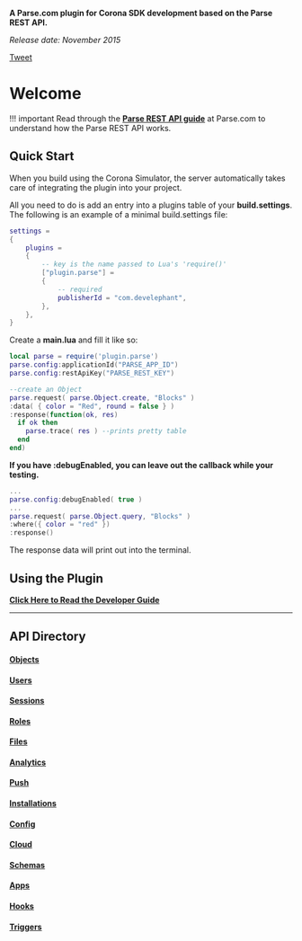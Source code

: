 <style>.codehilite{padding-top:2px;padding-bottom:6px;}</style>

__A Parse.com plugin for Corona SDK development based on the Parse REST API.__

*Release date: November 2015*

<a href="https://twitter.com/share" class="twitter-share-button" data-url="http://parse.develephant.com" data-text="Parse plugin for Corona SDK" data-via="develephant" data-size="large" data-related="coronalabs" data-hashtags="parseit">Tweet</a>
<script>!function(d,s,id){var js,fjs=d.getElementsByTagName(s)[0],p=/^http:/.test(d.location)?'http':'https';if(!d.getElementById(id)){js=d.createElement(s);js.id=id;js.src=p+'://platform.twitter.com/widgets.js';fjs.parentNode.insertBefore(js,fjs);}}(document, 'script', 'twitter-wjs');</script>

# Welcome

!!! important
    Read through the [__Parse REST API guide__](https://www.parse.com/docs/rest/guide) at Parse.com to understand how the Parse REST API works.
    
## Quick Start

When you build using the Corona Simulator, the server automatically takes care of integrating the plugin into your project.

All you need to do is add an entry into a plugins table of your __build.settings__. The following is an example of a minimal build.settings file:

```lua
settings =
{
    plugins =
    {
        -- key is the name passed to Lua's 'require()'
        ["plugin.parse"] =
        {
            -- required
            publisherId = "com.develephant",
        },
    },      
}
```

Create a __main.lua__ and fill it like so:

```lua
local parse = require('plugin.parse')
parse.config:applicationId("PARSE_APP_ID")
parse.config:restApiKey("PARSE_REST_KEY")

--create an Object
parse.request( parse.Object.create, "Blocks" )
:data( { color = "Red", round = false } )
:response(function(ok, res)
  if ok then
    parse.trace( res ) --prints pretty table
  end
end)
```

__If you have :debugEnabled, you can leave out the callback while your testing.__

```lua
...
parse.config:debugEnabled( true )
...
parse.request( parse.Object.query, "Blocks" )
:where({ color = "red" })
:response()
```

The response data will print out into the terminal.

## Using the Plugin

__[Click Here to Read the Developer Guide](CH1_Usage.md)__

---

## API Directory

#### [Objects](API_Objects.md)
#### [Users](API_Users.md)
#### [Sessions](API_Sessions.md)
#### [Roles](API_Roles.md)
#### [Files](API_Files.md)
#### [Analytics](API_Analytics.md)
#### [Push](API_Push.md)
#### [Installations](API_Installations.md)
#### [Config](API_Config.md)
#### [Cloud](API_Cloud.md)
#### [Schemas](API_Schemas.md)
#### [Apps](API_Apps.md)
#### [Hooks](API_Hooks.md)
#### [Triggers](API_Triggers.md)
